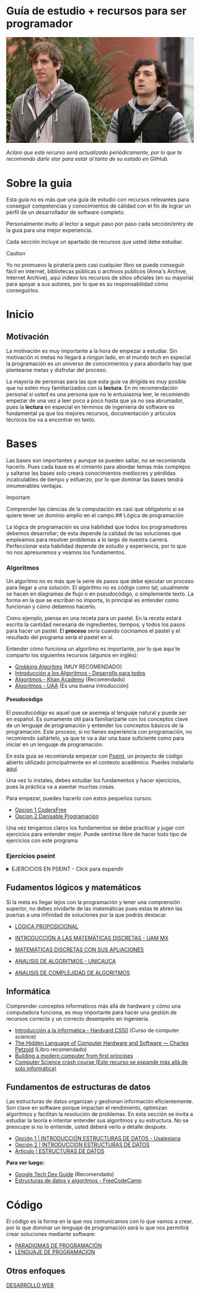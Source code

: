 # Guía de estudio + recursos para ser programador

![image](./asset_sillicon_valley.jpg)

_Aclaro que este recurso será actualizado periódicamente, por lo que te recomiendo darle star para estar al tanto de su estado en GitHub._

# Sobre la guia

Esta guia no es más que una guia de estudio con recursos relevantes para conseguir competencias y conocimientos de cálidad con el fin de lograr un pérfil de un desarrollador de software completo.

Personalmente invito al lector a seguir paso por paso cada sección/entry de la guia para una mejor experiencia.

Cada sección incluye un apartado de recursos que usted debe estudiar. 

> [!CAUTION]
> Yo no promuevo la piratería pero casi cualquier libro se puede conseguir fácil en internet, bibliotecas públicas o archivos publicos (Anna's Archive, Internet Archive), aqui indexo los recursos de sitios oficiales (en su mayoría) para apoyar a sus autores, por lo que es su responsabilidad cómo conseguirlos.

# Inicio

## Motivación

La motivación es muy importante a la hora de empezar a estudiar. Sin motivación ni metas no llegará a ningún lado, en el mundo tech en especial la programación es un universo de conocimientos y para abordarlo hay que plantearse metas y disfrutar del proceso. 

La mayoria de personas para las que esta guia va dirigida es muy posible que no estén muy familiarizados con la **lectura**. En mi recomendación personal si usted es una persona que no le entusiasma leer, le recomiendo empezar de una vez a leer poco a poco hasta que ya no sea abrumador, pues la **lectura** en especial en términos de ingenieria de software es fundamental ya que los mejores recursos, documentación y articulos técnicos los va a encontrar en texto.

# Bases

Las bases son importantes y aunque se pueden saltar, no se recomienda hacerlo. Pues cada base es el cimiento para abordar temas más complejos y saltarse las bases solo creará conocimientos mediocres y pérdidas incalculables de tiempo y esfuerzo, por lo que dominar las bases tendrá innumerables ventajas.

> [!IMPORTANT]
> Comprender las ciencias de la computación es casi que obligatorio si se quiere tener un dominio amplio en el campo.## Lógica de programación

La lógica de programación es una habilidad que todos los programadores debemos desarrollar; de esta depende la calidad de las soluciones que empleamos para resolver problemas a lo largo de nuestra carrera. Perfeccionar esta habilidad depende de estudio y experiencia, por lo que no nos apresuremos y veamos los fundamentos.

### Algoritmos

Un algoritmo no es más que la serie de pasos que debe ejecutar un proceso para llegar a una solución. El algoritmo no es código como tal; usualmente se hacen en diagramas de flujo o en pseudocódigo, o simplemente texto. La forma en la que se escriban no importa, lo principal es entender como funcionan y cómo debemos hacerlo.

Como ejemplo, piensa en una receta para un pastel. En la receta estará escrita la cantidad necesaria de ingredientes, tiempos, y todos los pasos para hacer un pastel. El **proceso** sería cuando cocinamos el pastel y el resultado del programa sería el pastel en sí.

Entender cómo funciona un algoritmo es importante, por lo que aquí te comparto los siguientes recursos (algunos en inglés):

- [Grokking Algoritms](https://www.manning.com/books/grokking-algorithms) (MUY RECOMENDADO)
- [Introducción a los Algoritmos - Desarrollo para todos](https://www.youtube.com/playlist?list=PLYYyYpMvAtD1Gu8o1734Ld22LTDxlfKfO)
- [Algoritmos - Khan Academy](https://www.khanacademy.org/computing/computer-science/algorithms) (Recomendado)
- [Algoritmos - UAA](https://editorial.uaa.mx/docs/algoritmos.pdf) (Es una buena introducción)

#### Pseudocódigo

El pseudocódigo es aquel que se asemeja al lenguaje natural y puede ser en español. Es sumamente útil para familiarizarte con los conceptos clave de un lenguaje de programación y entender los conceptos básicos de la programación. Este proceso, si no tienes experiencia con programación, no recomiendo saltártelo, ya que te va a dar una base suficiente como para iniciar en un lenguaje de programación.

En esta guía se recomienda empezar con [Pseint](https://pseint.sourceforge.net/), un proyecto de código abierto utilizado principalmente en el contexto académico. Puedes instalarlo [aquí](https://pseint.sourceforge.net/index.php?page=descargas.php).

Una vez lo instales, debes estudiar los fundamentos y hacer ejercicios, pues la práctica va a asentar muchas cosas.

Para empezar, puedes hacerlo con estos pequeños cursos:

- [Opcion 1 CodersFree](https://www.youtube.com/watch?v=M4ih2U9RoqM&list=PLZ2ovOgdI-kVDDwSTVMTdg8pGQd92Zbyq&index=1&ab_channel=CodersFree)
- [Opcion 2 Danisable Programacion](https://www.youtube.com/playlist?list=PLAzlSdU-KYwXllXcUCW-BylQZemcDV798)

Una vez tengamos claros los fundamentos se debe practicar y jugar con ejercicios para entender mejor. Puede sentirse libre de hacer todo tipo de ejercicios con este programa

### Ejercicios pseint
<details>
  <summary>EJERCICIOS EN PSEINT -  Click para expandir</summary>
  
    Nivel Básico

        Hola, Mundo: Escribe un algoritmo que imprima en pantalla el mensaje "Hola, Mundo".

        Suma de dos números: Solicita al usuario dos números e imprime la suma de ambos.

        Cálculo del área de un rectángulo: Pide al usuario el largo y el ancho de un rectángulo, y calcula e imprime el área.

        Conversión de grados Celsius a Fahrenheit: Solicita una temperatura en grados Celsius y convierte a Fahrenheit usando la fórmula: F=C×1.8+32F=C×1.8+32.

        Determinar si un número es par o impar: Pide un número al usuario y determina si es par o impar.

        Calculadora de descuento: Pide el precio original de un producto y el porcentaje de descuento. Calcula el precio final con el descuento aplicado.

        Edad en días: Solicita la edad de una persona en años y convierte esa cantidad a días.

        Promedio de tres números: Solicita tres números e imprime su promedio.

        Conversión de metros a centímetros: Pide al usuario una cantidad en metros y conviértela a centímetros.

        Números del 1 al 10: Escribe un algoritmo que imprima en pantalla los números del 1 al 10.

    Nivel Intermedio

        Tabla de multiplicar: Solicita un número entero y genera la tabla de multiplicar de ese número del 1 al 10.

        Calculadora básica: Crea un programa que solicite dos números y luego pida al usuario que elija una operación (suma, resta, multiplicación o división) para realizar con esos números.

        Cálculo de salario semanal: Solicita el salario por hora y las horas trabajadas en una semana, y calcula el salario semanal. Considera el pago de horas extras si se trabaja más de 40 horas (pagadas al 1.5 del salario normal).

        Suma de los primeros N números: Pide al usuario un número NN y calcula la suma de los números del 1 al NN.

        Número mayor de tres: Solicita tres números diferentes e imprime el mayor de los tres.

        Calculadora de IMC: Solicita el peso en kilogramos y la altura en metros de una persona. Calcula el Índice de Masa Corporal (IMC) y muestra un mensaje indicando si está en el rango de bajo peso, normal, sobrepeso o obesidad.

        Conversión de segundos a horas, minutos y segundos: Solicita una cantidad de segundos e imprime la conversión en horas, minutos y segundos.

        Número perfecto: Solicita un número e indica si es un número perfecto. Un número perfecto es aquel que es igual a la suma de sus divisores propios positivos (excluyendo el mismo número).

        Serie de Fibonacci: Solicita un número NN y muestra los primeros NN términos de la serie de Fibonacci.

        Contador de dígitos: Solicita un número entero positivo y cuenta cuántos dígitos tiene.

    Nivel Avanzado

        Primo o no primo: Solicita un número e indica si es un número primo o no.

        Adivina el número: Programa un juego en el que la computadora elige un número al azar entre 1 y 100, y el usuario debe adivinarlo. La computadora debe responder si el número ingresado es mayor o menor que el número secreto hasta que el usuario acierte.

        Factorial de un número: Solicita un número entero no negativo y calcula su factorial.

        Número palíndromo: Solicita un número y verifica si es un palíndromo (un número que se lee igual de izquierda a derecha y de derecha a izquierda).

        Conversión de número a binario: Solicita un número entero y convierte el número a su representación en binario.

        Ordenar tres números: Solicita tres números y ordénalos de menor a mayor sin utilizar funciones de ordenamiento.

        Promedio de calificaciones: Crea un algoritmo que solicite calificaciones indefinidamente hasta que el usuario indique que ya no quiere ingresar más datos. Calcula el promedio de todas las calificaciones ingresadas.

        Serie de números impares: Solicita un número NN e imprime los primeros NN números impares.

        Ordenar lista de números: Crea un programa que permita al usuario ingresar una lista de números y luego los ordene de menor a mayor.

</details>

## Fudamentos lógicos y matemáticos

Si la meta es llegar lejos con la programación y tener una comprensión superior, no debes olvidarte de las matemáticas pues estas te abren las puertas a una infinidad de soluciones por la que podrás destacar.

- [LÓGICA PROPOSICIONAL](https://www.matematicas.ciencias.uchile.cl/juaco/section-1.html)
- [INTRODUCCIÓN A LAS MATEMÁTICAS DISCRETAS - UAM MX](https://galois.azc.uam.mx/mate/LIBROS/matematicasdiscretas1.pdf)
- [MATEMÁTICAS DISCRETAS CON SUS APLIACIONES](https://bibliotecavirtual8denovpinas.wordpress.com/wp-content/uploads/2020/08/matematicas-discretas-con-aplicaciones-epp-4ta-edicion-2.pdf)

- [ANALISIS DE ALGORITMOS - UNICAUCA](http://artemisa.unicauca.edu.co/~nediaz/EDDI/cap01.htm)
- [ANALISIS DE COMPLEJIDAD DE ALGORITMOS](https://medium.com/@rodomg/an%C3%A1lisis-de-complejidad-parte-1-626ee07b2020)

## Informática

Comprender conceptos informaticos más allá de hardware y cómo una computadora funciona, es muy importante para hacer una gestión de recursos correcta y un correcto desempeño en ingenieria. 

- [Introducción a la informatica - Hardvard CS50](https://cs50.harvard.edu/x/) (Curso de computer science)
- [The Hidden Language of Computer Hardware and Software — Charles Petzold](https://www.amazon.com/Code-Language-Computer-Hardware-Software/dp/0735611319) (Libro recomendado)
- [Building a modern computer from first principes](https://www.nand2tetris.org/) 
- [Computer Science crash course (Este recurso se expande más allá de solo informática)](https://www.youtube.com/playlist?list=PL8dPuuaLjXtNlUrzyH5r6jN9ulIgZBpdo)

## Fundamentos de estructuras de datos

Las estructuras de datos organizan y gestionan información eficientemente. Son clave en software porque impactan el rendimiento, optimizan algoritmos y facilitan la resolución de problemas.
En esta sección se invita a estudiar la teoría e intentar entender sus algoritmos y su estructura. No se preocupe si no lo entiende, usted deberá verlo a detalle después.

- [Opción 1 | INTRODUCCIÓN ESTRUCTURAS DE DATOS - Usalesiana](https://virtual.usalesiana.edu.bo/web/conte/archivos/280.pdf)
- [Opción 2 | INTRODUCCION ESTRUCTURAS DE DATOS](https://www.researchgate.net/publication/359743419_Una_pequena_introduccion_a_Estructura_de_Datos)
- [Articulo | ESTRUCTURAS DE DATOS](https://es.wikipedia.org/wiki/Estructura_de_datos)


**Para ver luego:**
- [Google Tech Dev Guide](https://techdevguide.withgoogle.com/paths/data-structures-and-algorithms/) (Recomendado)
- [Estructuras de datos y algoritmos - FreeCodeCamp](https://www.freecodecamp.org/news/learn-data-structures-and-algorithms/)


# Código
El código es la forma en la que nos comunicamos con lo que vamos a crear, por lo que dominar un lenguaje de programación será lo que nos permitirá crear soluciones mediante software:

- [PARADIGMAS DE PROGRAMACIÓN](./resources/PARADIGMAS.md)
- [LENGUAJE DE PROGRAMACION](./resources/LENGUAJE.md)


## Otros enfoques

[DESARROLLO WEB](./resources/DEVWEB.md)
